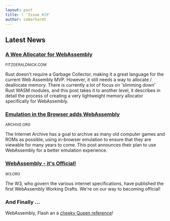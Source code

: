 ```yaml
---
layout: post
title: ! 'Issue #19'
author: ceberhardt
---
```


## Latest News

### [A Wee Allocator for WebAssembly](http://fitzgeraldnick.com/2018/02/09/wee-alloc.html)

<small>FITZGERALDNICK.COM</small>

Rust doesn't require a Garbage Collector, making it a great language for the current Web Assembly MVP. However, it still needs a way to allocate / deallocate memory. There is currently a lot of focus on 'slimming down' Rust WASM modules, and this post takes it to another level, it describes in detail the process of creating a very lightweight memory allocator specifically for WebAssembly.

### [Emulation in the Browser adds WebAssembly](http://blog.archive.org/2018/02/13/emulation-in-the-browser-adds-webassembly/)

<small>ARCHIVE.ORG</small>

The Internet Archive has a goal to archive as many old computer games and ROMs as possible, using in-browser emulation to ensure that they are viewable for many years to come. This post announces their plan to use WebAssembly for a better emulation experience.

### [WebAssembly - it's Official!](https://www.w3.org/blog/news/archives/6838)

<small>W3.ORG</small>

The W3, who govern the various internet specifications, have published the first WebAssembly Working Drafts. We're on our way to becoming official!

### And Finally ...

WebAssembly, Flash an a [cheeky Queen reference](https://twitter.com/tamarcurry/status/962771843961638912)!

